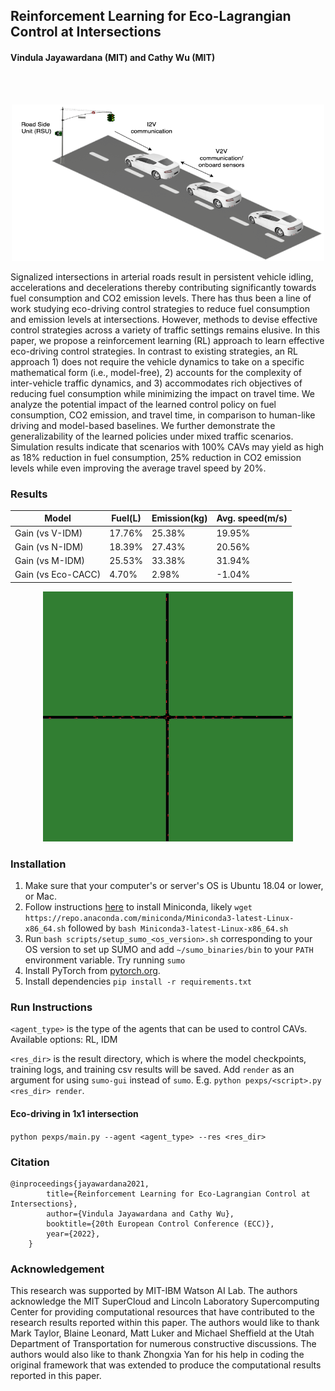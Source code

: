 ## Reinforcement Learning for Eco-Lagrangian Control at Intersections
#### Vindula Jayawardana (MIT) and Cathy Wu (MIT)
<br><br>
<p align="center">
    <img src="images/intro.png" alt="Image" width="500" height="250" />
</p>

Signalized intersections in arterial roads result in persistent vehicle idling, accelerations and decelerations thereby contributing significantly towards fuel consumption and CO2 emission levels. There has thus been a line of work studying eco-driving control strategies to reduce fuel consumption and emission levels at intersections. However, methods to devise effective control strategies across a variety of traffic settings remains elusive. In this paper, we propose a reinforcement learning (RL) approach to learn effective eco-driving control strategies. In contrast to existing strategies, an RL approach 1) does not require the vehicle dynamics to take on a specific mathematical form (i.e., model-free), 2) accounts for the complexity of inter-vehicle traffic dynamics, and 3) accommodates rich objectives of reducing fuel consumption while minimizing the impact on travel time. We analyze the potential impact of the learned control policy on fuel consumption, CO2 emission, and travel time, in comparison to human-like driving and model-based baselines. We further demonstrate the generalizability of the learned policies under mixed traffic scenarios. Simulation results indicate that scenarios with 100% CAVs may yield as high as 18% reduction in fuel consumption, 25% reduction in CO2 emission levels while even improving the average travel speed by 20%.

### Results

    
|        Model                 |    Fuel(L)   | Emission(kg)  | Avg. speed(m/s)  |   
|------------|----------------|----------------|--------------------| 
| Gain (vs V-IDM)              | 17.76%       | 25.38% | 19.95% |   
| Gain (vs N-IDM)              | 18.39%        | 27.43% | 20.56% |   
| Gain (vs M-IDM)              | 25.53%         | 33.38% | 31.94% |   
| Gain (vs Eco-CACC)           | 4.70%         | 2.98%  | -1.04% |   


<p align="center">
    <img src="images/simulation.gif" alt="Image" width="400" height="400" />
</p>

### Installation
1. Make sure that your computer's or server's OS is Ubuntu 18.04 or lower, or Mac.
2. Follow instructions [here](https://docs.conda.io/projects/conda/en/latest/user-guide/install/) to install Miniconda, likely `wget https://repo.anaconda.com/miniconda/Miniconda3-latest-Linux-x86_64.sh` followed by `bash Miniconda3-latest-Linux-x86_64.sh`
3. Run `bash scripts/setup_sumo_<os_version>.sh` corresponding to your OS version to set up SUMO and add `~/sumo_binaries/bin` to your `PATH` environment variable. Try running `sumo`
4. Install PyTorch from [pytorch.org](pytorch.org).
5. Install dependencies `pip install -r requirements.txt`

### Run Instructions
`<agent_type>` is the type of the agents that can be used to control CAVs. Available options: RL, IDM

`<res_dir>` is the result directory, which is where the model checkpoints, training logs, and training csv results will be saved. Add `render` as an argument for using `sumo-gui` instead of `sumo`. E.g. `python pexps/<script>.py <res_dir> render`.

#### Eco-driving in 1x1 intersection
`python pexps/main.py --agent <agent_type> --res <res_dir>`


### Citation

```
@inproceedings{jayawardana2021,
        title={Reinforcement Learning for Eco-Lagrangian Control at Intersections},
        author={Vindula Jayawardana and Cathy Wu},
        booktitle={20th European Control Conference (ECC)},
        year={2022},
    }
```
### Acknowledgement

This research was supported by MIT-IBM Watson AI Lab. The authors acknowledge the MIT SuperCloud and Lincoln Laboratory Supercomputing Center for providing computational resources that have contributed to the research results reported within this paper. The authors would like to thank Mark Taylor, Blaine Leonard, Matt Luker and Michael Sheffield at the Utah Department of Transportation for numerous constructive discussions. The authors would also like to thank Zhongxia Yan for his help in coding the original framework that was extended to produce the computational results reported in this paper.
